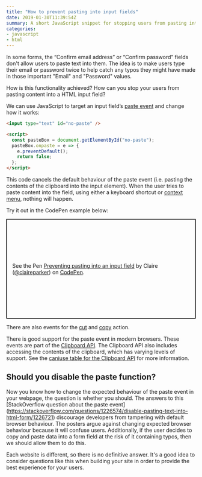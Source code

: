 ```yaml
---
title: "How to prevent pasting into input fields"
date: 2019-01-30T11:39:54Z
summary: A short JavaScript snippet for stopping users from pasting into form fields.
categories:
- javascript
- html
---
```


In some forms, the “Confirm email address” or “Confirm password” fields don't allow users to paste text into them. The idea is to make users type their email or password twice to help catch any typos they might have made in those important "Email" and "Password" values.

How is this functionality achieved? How can you stop your users from pasting content into a HTML input field?

We can use JavaScript to target an input field’s [paste event](https://developer.mozilla.org/en-US/docs/Web/Events/paste) and change how it works:

```html
<input type="text" id="no-paste" />

<script>
  const pasteBox = document.getElementById("no-paste");
  pasteBox.onpaste = e => {
    e.preventDefault();
    return false;
  };
</script>
```

This code cancels the default behaviour of the paste event (i.e. pasting the contents of the clipboard into the input element). When the user tries to paste content into the field, using either a keyboard shortcut or [context menu](https://en.wikipedia.org/wiki/Context_menu), nothing will happen.

Try it out in the CodePen example below:

<p class="codepen" data-height="265" data-theme-id="0" data-default-tab="result" data-user="claireparker" data-slug-hash="XOmwqy" style="height: 265px; box-sizing: border-box; display: flex; align-items: center; justify-content: center; border: 2px solid black; margin: 1em 0; padding: 1em;" data-pen-title="Preventing pasting into an input field">
  <span>See the Pen <a href="https://codepen.io/claireparker/pen/XOmwqy/">
  Preventing pasting into an input field</a> by Claire (<a href="https://codepen.io/claireparker">@claireparker</a>)
  on <a href="https://codepen.io">CodePen</a>.</span>
</p>
<script async src="https://static.codepen.io/assets/embed/ei.js"></script>

There are also events for the [cut](https://developer.mozilla.org/en-US/docs/Web/Events/cut) and [copy](https://developer.mozilla.org/en-US/docs/Web/Events/copy) action.

There is good support for the paste event in modern browsers. These events are part of the [Clipboard API](https://www.w3.org/TR/clipboard-apis/#the-paste-action). The Clipboard API also includes accessing the contents of the clipboard, which has varying levels of support. See the [caniuse table for the Clipboard API](https://caniuse.com/#feat=clipboard) for more information.

## Should you disable the paste function?

Now you know how to change the expected behaviour of the paste event in your webpage, the question is whether you should. The answers to this [StackOverflow question about the paste event] (https://stackoverflow.com/questions/1226574/disable-pasting-text-into-html-form/1226721) discourage developers from tampering with default browser behaviour. The posters argue against changing expected browser behaviour because it will confuse users. Additionally, if the user decides to copy and paste data into a form field at the risk of it containing typos, then we should allow them to do this.

Each website is different, so there is no definitive answer. It's a good idea to consider questions like this when building your site in order to provide the best experience for your users.
